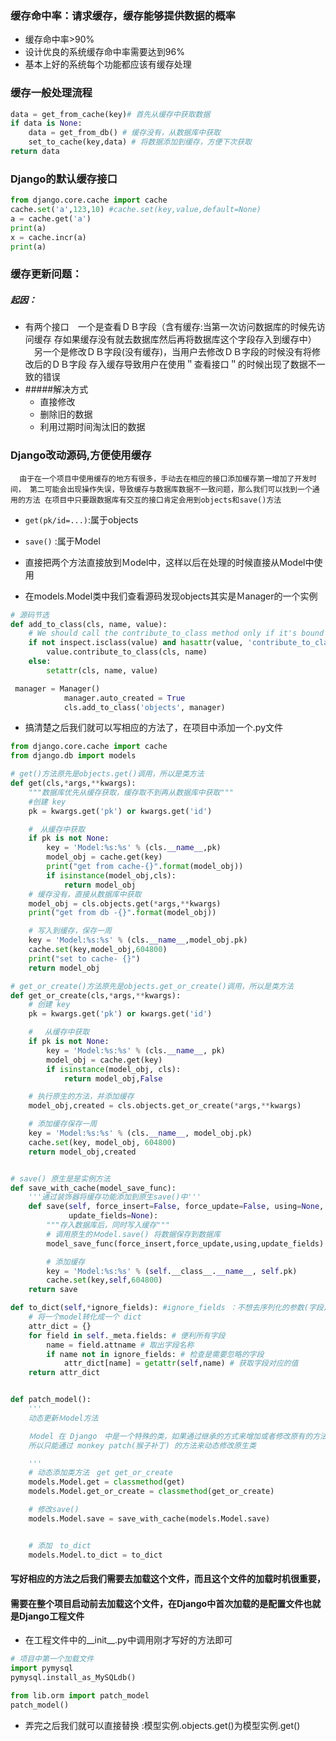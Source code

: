 ### 缓存命中率：请求缓存，缓存能够提供数据的概率
- 缓存命中率>90%
- 设计优良的系统缓存命中率需要达到96%
- 基本上好的系统每个功能都应该有缓存处理
### 缓存一般处理流程
```python
data = get_from_cache(key)# 首先从缓存中获取数据
if data is None:
    data = get_from_db() # 缓存没有，从数据库中获取
    set_to_cache(key,data) # 将数据添加到缓存，方便下次获取
return data
```
### Django的默认缓存接口
```python
from django.core.cache import cache
cache.set('a',123,10) #cache.set(key,value,default=None)
a = cache.get('a')
print(a)
x = cache.incr(a)
print(a)
```

### 缓存更新问题：
##### 起因：
- 有两个接口　一个是查看ＤＢ字段（含有缓存:当第一次访问数据库的时候先访问缓存
存如果缓存没有就去数据库然后再将数据库这个字段存入到缓存中）
　另一个是修改ＤＢ字段(没有缓存)，当用户去修改ＤＢ字段的时候没有将修改后的ＤＢ字段
存入缓存导致用户在使用＂查看接口＂的时候出现了数据不一致的错误
- #####解决方式
    - 直接修改
    - 删除旧的数据
    - 利用过期时间淘汰旧的数据 
    

### Django改动源码,方便使用缓存

``  由于在一个项目中使用缓存的地方有很多，手动去在相应的接口添加缓存第一增加了开发时间，
第二可能会出现操作失误，导致缓存与数据库数据不一致问题，那么我们可以找到一个通用的方法
在项目中只要跟数据库有交互的接口肯定会用到objects和save()方法``

- ``get(pk/id=...)``:属于objects
- ``save()``    :属于Model
- 直接把两个方法直接放到Ｍodel中，这样以后在处理的时候直接从Model中使用
    
- 在models.Model类中我们查看源码发现objects其实是Ｍanager的一个实例
```python
# 源码节选
def add_to_class(cls, name, value):
    # We should call the contribute_to_class method only if it's bound
    if not inspect.isclass(value) and hasattr(value, 'contribute_to_class'):
        value.contribute_to_class(cls, name)
    else:
        setattr(cls, name, value)

 manager = Manager()
            manager.auto_created = True
            cls.add_to_class('objects', manager)

```
- 搞清楚之后我们就可以写相应的方法了，在项目中添加一个.py文件
```python
from django.core.cache import cache
from django.db import models

# get()方法原先是objects.get()调用，所以是类方法
def get(cls,*args,**kwargs):
    """数据库优先从缓存获取，缓存取不到再从数据库中获取"""
    #创建 key
    pk = kwargs.get('pk') or kwargs.get('id')

    #　从缓存中获取
    if pk is not None:
        key = 'Model:%s:%s' % (cls.__name__,pk)
        model_obj = cache.get(key)
        print("get from cache-{}".format(model_obj))
        if isinstance(model_obj,cls):
            return model_obj
    # 缓存没有，直接从数据库中获取
    model_obj = cls.objects.get(*args,**kwargs)
    print("get from db -{}".format(model_obj))

    # 写入到缓存，保存一周
    key = 'Model:%s:%s' % (cls.__name__,model_obj.pk)
    cache.set(key,model_obj,604800)
    print("set to cache- {}")
    return model_obj

# get_or_create()方法原先是objects.get_or_create()调用，所以是类方法
def get_or_create(cls,*args,**kwargs):
    # 创建 key
    pk = kwargs.get('pk') or kwargs.get('id')

    # 　从缓存中获取
    if pk is not None:
        key = 'Model:%s:%s' % (cls.__name__, pk)
        model_obj = cache.get(key)
        if isinstance(model_obj, cls):
            return model_obj,False

    # 执行原生的方法，并添加缓存
    model_obj,created = cls.objects.get_or_create(*args,**kwargs)

    # 添加缓存保存一周
    key = 'Model:%s:%s' % (cls.__name__, model_obj.pk)
    cache.set(key, model_obj, 604800)
    return model_obj,created


# save() 原生是是实例方法
def save_with_cache(model_save_func):
    '''通过装饰器将缓存功能添加到原生save()中'''
    def save(self, force_insert=False, force_update=False, using=None,
             update_fields=None):
        """存入数据库后，同时写入缓存"""
        # 调用原生的Ｍodel.save() 将数据保存到数据库
        model_save_func(force_insert,force_update,using,update_fields)

        # 添加缓存
        key = 'Model:%s:%s' % (self.__class__.__name__, self.pk)
        cache.set(key,self,604800)
    return save

def to_dict(self,*ignore_fields): #ignore_fields ：不想去序列化的参数(字段)　　tuple类型：因为如果是列表，会持续继承，因为列表是一个引用的过程
    # 将一个model转化成一个 dict
    attr_dict = {}
    for field in self._meta.fields: # 便利所有字段
        name = field.attname # 取出字段名称
        if name not in ignore_fields: # 检查是需要忽略的字段
            attr_dict[name] = getattr(self,name) # 获取字段对应的值
    return attr_dict


def patch_model():
    '''
    动态更新Ｍodel方法

    Ｍodel 在 Django　中是一个特殊的类，如果通过继承的方式来增加或者修改原有的方法,Django会将继承的类识别为一个普通的　app.model,
    所以只能通过 monkey patch(猴子补丁) 的方法来动态修改原生类

    '''
    # 动态添加类方法　get get_or_create
    models.Model.get = classmethod(get)
    models.Model.get_or_create = classmethod(get_or_create)

    # 修改save()
    models.Model.save = save_with_cache(models.Model.save)


    # 添加　to_dict
    models.Model.to_dict = to_dict
```
#### 写好相应的方法之后我们需要去加载这个文件，而且这个文件的加载时机很重要，
#### 需要在整个项目启动前去加载这个文件，在Django中首次加载的是配置文件也就是Django工程文件
- 在工程文件中的__init__.py中调用刚才写好的方法即可
```python
# 项目中第一个加载文件
import pymysql
pymysql.install_as_MySQLdb()

from lib.orm import patch_model
patch_model()
```

- 弄完之后我们就可以直接替换 :模型实例.objects.get()为模型实例.get()
